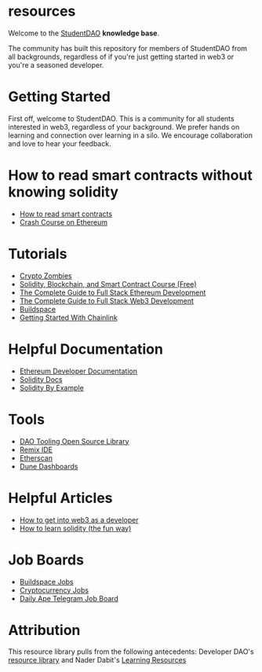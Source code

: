 # resources

Welcome to the [StudentDAO](https://github.com/joinstudentdao) **knowledge base**.

The community has built this repository for members of StudentDAO from all backgrounds, regardless of if you're just getting started in web3 or you're a seasoned developer.

# Getting Started

First off, welcome to StudentDAO. This is a community for all students interested in web3, regardless of your background. We prefer hands on learning and connection over learning in a silo. We encourage collaboration and love to hear your feedback. 


# How to read smart contracts without knowing solidity
* [How to read smart contracts](https://bowtiedisland.com/how-to-read-smart-contracts-without-learning-solidity/)
* [Crash Course on Ethereum](https://bowtiedisland.com/a-crash-course-on-ethereum/)

# Tutorials
* [Crypto Zombies](https://cryptozombies.io/)
* [Solidity, Blockchain, and Smart Contract Course (Free)](https://www.youtube.com/watch?v=M576WGiDBdQ)
* [The Complete Guide to Full Stack Ethereum Development](https://dev.to/dabit3/the-complete-guide-to-full-stack-ethereum-development-3j13)
* [The Complete Guide to Full Stack Web3 Development](https://dev.to/edge-and-node/the-complete-guide-to-full-stack-web3-development-4g74)
* [Buildspace](https://buildspace.so/projects)
* [Getting Started With Chainlink](https://docs.chain.link/docs/conceptual-overview/)

# Helpful Documentation
* [Ethereum Developer Documentation](https://ethereum.org/en/developers/docs/)
* [Solidity Docs](https://docs.soliditylang.org/en/v0.8.8/index.html)
* [Solidity By Example](https://docs.soliditylang.org/en/v0.8.8/solidity-by-example.html)

# Tools
* [DAO Tooling Open Source Library](https://docs.google.com/spreadsheets/d/1YRfIhcckhdNi9xSaCpCIDc2VV5HkprLlnp7lbTh5Txk/edit#gid=464771811)
* [Remix IDE](https://remix.ethereum.org/)
* [Etherscan](https://etherscan.io/)
* [Dune Dashboards](https://dune.com/home)

# Helpful Articles

* [How to get into web3 as a developer](https://dev.to/dabit3/how-to-get-into-ethereum-crypto-web3-as-a-developer-9l6)
* [How to learn solidity (the fun way)](https://www.nateliason.com/blog/learn-solidity)

# Job Boards
* [Buildspace Jobs](https://buildspace.so/jobs)
* [Cryptocurrency Jobs](https://cryptocurrencyjobs.co/)
* [Daily Ape Telegram Job Board](https://t.me/dailyapehr)

# Attribution

This resource library pulls from the following antecedents: Developer DAO's [resource library](https://github.com/developer-dao/resources) and Nader Dabit's [Learning Resources](https://naderdabit.notion.site/naderdabit/Nader-s-web3-Learning-Resources-for-Developers-a200ed2ef21c4d578dc158df2b882c63)
